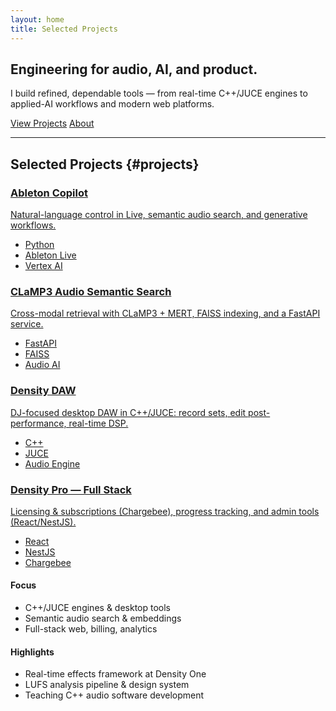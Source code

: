 ```yaml
---
layout: home
title: Selected Projects
---
```


<section class="hero">
  <h1>Engineering for audio, AI, and product.</h1>
  <p class="lede">
    I build refined, dependable tools — from real-time C++/JUCE engines to applied-AI workflows and modern web platforms.
  </p>
  <div class="hero-cta">
    <a class="btn" href="{{ site.baseurl }}#projects">View Projects</a>
    <a class="btn ghost" href="{{ site.baseurl }}/about/">About</a>
  </div>
</section>

<hr class="rule" />

## Selected Projects {#projects}

<div class="cards">
  <!-- Link to the compiled .html names to work even without permalinks -->
  <a class="card" href="{{ site.baseurl }}/projects/01-Ableton-Copilot.html">
    <h3>Ableton Copilot</h3>
    <p>Natural-language control in Live, semantic audio search, and generative workflows.</p>
    <ul class="tags"><li>Python</li><li>Ableton Live</li><li>Vertex AI</li></ul>
  </a>

  <a class="card" href="{{ site.baseurl }}/projects/02-CLaMP3-Audio-Semantic-Search.html">
    <h3>CLaMP3 Audio Semantic Search</h3>
    <p>Cross-modal retrieval with CLaMP3 + MERT, FAISS indexing, and a FastAPI service.</p>
    <ul class="tags"><li>FastAPI</li><li>FAISS</li><li>Audio AI</li></ul>
  </a>

  <a class="card" href="{{ site.baseurl }}/projects/03-Density-DAW.html">
    <h3>Density DAW</h3>
    <p>DJ-focused desktop DAW in C++/JUCE: record sets, edit post-performance, real-time DSP.</p>
    <ul class="tags"><li>C++</li><li>JUCE</li><li>Audio Engine</li></ul>
  </a>

  <a class="card" href="{{ site.baseurl }}/projects/04-Density-Pro---Full-Stack.html">
    <h3>Density Pro — Full Stack</h3>
    <p>Licensing & subscriptions (Chargebee), progress tracking, and admin tools (React/NestJS).</p>
    <ul class="tags"><li>React</li><li>NestJS</li><li>Chargebee</li></ul>
  </a>
</div>

<section class="strip">
  <div class="cols">
    <div>
      <h4>Focus</h4>
      <ul>
        <li>C++/JUCE engines & desktop tools</li>
        <li>Semantic audio search & embeddings</li>
        <li>Full-stack web, billing, analytics</li>
      </ul>
    </div>
    <div>
      <h4>Highlights</h4>
      <ul>
        <li>Real-time effects framework at Density One</li>
        <li>LUFS analysis pipeline & design system</li>
        <li>Teaching C++ audio software development</li>
      </ul>
    </div>
  </div>
</section>
